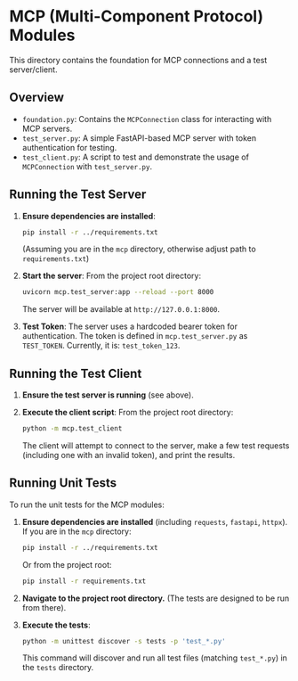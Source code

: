 # MCP (Multi-Component Protocol) Modules

This directory contains the foundation for MCP connections and a test server/client.

## Overview
- `foundation.py`: Contains the `MCPConnection` class for interacting with MCP servers.
- `test_server.py`: A simple FastAPI-based MCP server with token authentication for testing.
- `test_client.py`: A script to test and demonstrate the usage of `MCPConnection` with `test_server.py`.

## Running the Test Server

1.  **Ensure dependencies are installed**:
    ```bash
    pip install -r ../requirements.txt
    ```
    (Assuming you are in the `mcp` directory, otherwise adjust path to `requirements.txt`)

2.  **Start the server**:
    From the project root directory:
    ```bash
    uvicorn mcp.test_server:app --reload --port 8000
    ```
    The server will be available at `http://127.0.0.1:8000`.

3.  **Test Token**:
    The server uses a hardcoded bearer token for authentication. The token is defined in `mcp.test_server.py` as `TEST_TOKEN`.
    Currently, it is: `test_token_123`.

## Running the Test Client

1.  **Ensure the test server is running** (see above).

2.  **Execute the client script**:
    From the project root directory:
    ```bash
    python -m mcp.test_client
    ```
    The client will attempt to connect to the server, make a few test requests (including one with an invalid token), and print the results.

## Running Unit Tests

To run the unit tests for the MCP modules:

1.  **Ensure dependencies are installed** (including `requests`, `fastapi`, `httpx`). If you are in the `mcp` directory:
    ```bash
    pip install -r ../requirements.txt
    ```
    Or from the project root:
    ```bash
    pip install -r requirements.txt
    ```

2.  **Navigate to the project root directory.** (The tests are designed to be run from there).

3.  **Execute the tests**:
    ```bash
    python -m unittest discover -s tests -p 'test_*.py'
    ```
    This command will discover and run all test files (matching `test_*.py`) in the `tests` directory.
